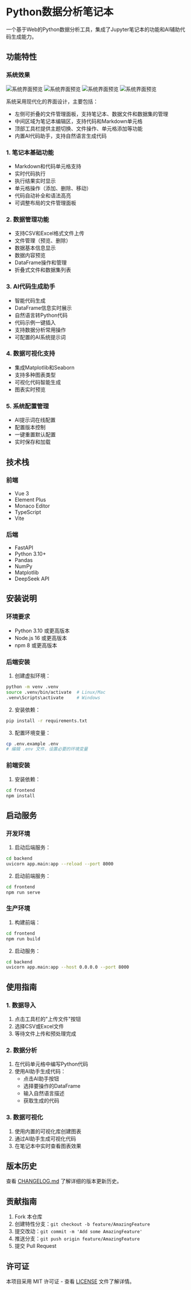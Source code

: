 # Python数据分析笔记本

一个基于Web的Python数据分析工具，集成了Jupyter笔记本的功能和AI辅助代码生成能力。

## 功能特性

### 系统效果
![系统界面预览](screen/image_1.png)
![系统界面预览](screen/image_2.png)
![系统界面预览](screen/image_3.png)
![系统界面预览](screen/image_4.png)



系统采用现代化的界面设计，主要包括：
- 左侧可折叠的文件管理面板，支持笔记本、数据文件和数据集的管理
- 中间区域为笔记本编辑区，支持代码和Markdown单元格
- 顶部工具栏提供主题切换、文件操作、单元格添加等功能
- 内置AI代码助手，支持自然语言生成代码

### 1. 笔记本基础功能
- Markdown和代码单元格支持
- 实时代码执行
- 执行结果实时显示
- 单元格操作（添加、删除、移动）
- 代码自动补全和语法高亮
- 可调整布局的文件管理面板

### 2. 数据管理功能
- 支持CSV和Excel格式文件上传
- 文件管理（预览、删除）
- 数据基本信息显示
- 数据内容预览
- DataFrame操作和管理
- 折叠式文件和数据集列表

### 3. AI代码生成助手
- 智能代码生成
- DataFrame信息实时展示
- 自然语言转Python代码
- 代码示例一键插入
- 支持数据分析常用操作
- 可配置的AI系统提示词

### 4. 数据可视化支持
- 集成Matplotlib和Seaborn
- 支持多种图表类型
- 可视化代码智能生成
- 图表实时预览

### 5. 系统配置管理
- AI提示词在线配置
- 配置版本控制
- 一键重置默认配置
- 实时保存和加载

## 技术栈

### 前端
- Vue 3
- Element Plus
- Monaco Editor
- TypeScript
- Vite

### 后端
- FastAPI
- Python 3.10+
- Pandas
- NumPy
- Matplotlib
- DeepSeek API

## 安装说明

### 环境要求
- Python 3.10 或更高版本
- Node.js 16 或更高版本
- npm 8 或更高版本

### 后端安装
1. 创建虚拟环境：
```bash
python -m venv .venv
source .venv/bin/activate  # Linux/Mac
.venv\Scripts\activate     # Windows
```

2. 安装依赖：
```bash
pip install -r requirements.txt
```

3. 配置环境变量：
```bash
cp .env.example .env
# 编辑 .env 文件，设置必要的环境变量
```

### 前端安装
1. 安装依赖：
```bash
cd frontend
npm install
```

## 启动服务

### 开发环境
1. 启动后端服务：
```bash
cd backend
uvicorn app.main:app --reload --port 8000
```

2. 启动前端服务：
```bash
cd frontend
npm run serve
```

### 生产环境
1. 构建前端：
```bash
cd frontend
npm run build
```

2. 启动服务：
```bash
cd backend
uvicorn app.main:app --host 0.0.0.0 --port 8000
```

## 使用指南

### 1. 数据导入
1. 点击工具栏的"上传文件"按钮
2. 选择CSV或Excel文件
3. 等待文件上传和预处理完成

### 2. 数据分析
1. 在代码单元格中编写Python代码
2. 使用AI助手生成代码：
   - 点击AI助手按钮
   - 选择要操作的DataFrame
   - 输入自然语言描述
   - 获取生成的代码

### 3. 数据可视化
1. 使用内置的可视化库创建图表
2. 通过AI助手生成可视化代码
3. 在笔记本中实时查看图表效果

## 版本历史

查看 [CHANGELOG.md](./CHANGELOG.md) 了解详细的版本更新历史。

## 贡献指南

1. Fork 本仓库
2. 创建特性分支：`git checkout -b feature/AmazingFeature`
3. 提交改动：`git commit -m 'Add some AmazingFeature'`
4. 推送分支：`git push origin feature/AmazingFeature`
5. 提交 Pull Request

## 许可证

本项目采用 MIT 许可证 - 查看 [LICENSE](LICENSE) 文件了解详情。
